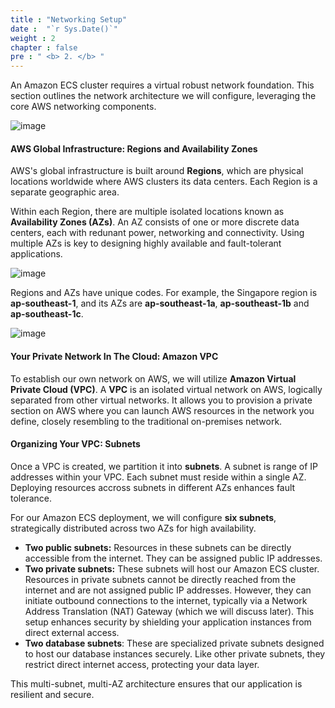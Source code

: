 ```yaml
---
title : "Networking Setup"
date :  "`r Sys.Date()`" 
weight : 2
chapter : false
pre : " <b> 2. </b> "
---
```


An Amazon ECS cluster requires a virtual robust network foundation. This section outlines the network architecture we will configure, leveraging the core AWS networking components.

![image](/images/2/1.svg)

#### AWS Global Infrastructure: Regions and Availability Zones

AWS's global infrastructure is built around **Regions**, which are physical locations worldwide where AWS clusters its data centers. Each Region is a separate geographic area.

Within each Region, there are multiple isolated locations known as **Availability Zones (AZs)**. An AZ consists of one or more discrete data centers, each with redunant power, networking and connectivity. Using multiple AZs is key to designing highly available and fault-tolerant applications. 

![image](/images/2/2.svg)

Regions and AZs have unique codes. For example, the Singapore region is **ap-southeast-1**, and its AZs are **ap-southeast-1a**, **ap-southeast-1b** and **ap-southeast-1c**.

![image](/images/2/3.svg)

#### Your Private Network In The Cloud: Amazon VPC

To establish our own network on AWS, we will utilize **Amazon Virtual Private Cloud (VPC)**. A **VPC** is an isolated virtual network on AWS, logically separated from other virtual networks. It allows you to provision a private section on AWS where you can launch AWS resources in the network you define, closely resembling to the traditional on-premises network.

#### Organizing Your VPC: Subnets

Once a VPC is created, we partition it into **subnets**. A subnet is range of IP addresses within your VPC. Each subnet must reside within a single AZ. Deploying resources accross subnets in different AZs enhances fault tolerance. 

For our Amazon ECS deployment, we will configure **six subnets**, strategically distributed across two AZs for high availability.

- **Two public subnets:** Resources in these subnets can be directly accessible from the internet. They can be assigned public IP addresses.
- **Two private subnets:** These subnets will host our Amazon ECS cluster. Resources in private subnets cannot be directly reached from the internet and are not assigned public IP addresses. However, they can initiate outbound connections to the internet, typically via a Network Address Translation (NAT) Gateway (which we will discuss later). This setup enhances security by shielding your application instances from direct external access.
- **Two database subnets**: These are specialized private subnets designed to host our database instances securely. Like other private subnets, they restrict direct internet access, protecting your data layer.

This multi-subnet, multi-AZ architecture ensures that our application is resilient and secure.